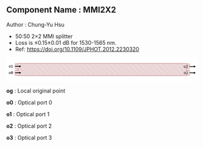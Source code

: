 ## Component Name : MMI2X2
Author : Chung-Yu Hsu

- 50:50 2×2 MMI splitter
- Loss is ≤0.15±0.01 dB for 1530-1565 nm.
- Ref: https://doi.org/10.1109/JPHOT.2012.2230320

![Component layout](image/layout.png)

**og** : Local original point

**o0** : Optical port 0

**o1** : Optical port 1

**o2** : Optical port 2

**o3** : Optical port 3